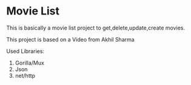 # Movie List

This is basically a movie list project to get,delete,update,create movies.

This project is based on a Video from Akhil Sharma

Used Libraries:
1) Gorilla/Mux
2) Json
3) net/http
